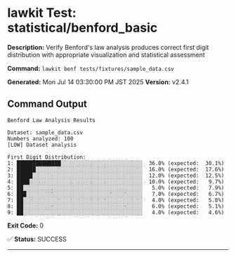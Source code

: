 # lawkit Test: statistical/benford_basic

**Description:** Verify Benford's law analysis produces correct first digit distribution with appropriate visualization and statistical assessment

**Command:** `lawkit benf tests/fixtures/sample_data.csv`

**Generated:** Mon Jul 14 03:30:00 PM JST 2025
**Version:** v2.4.1

## Command Output

```
Benford Law Analysis Results

Dataset: sample_data.csv
Numbers analyzed: 100
[LOW] Dataset analysis

First Digit Distribution:
1: ██████████████░░░░░░░░░░░░░░░░░░░░░░░░░░  36.0% (expected:  30.1%)
2: ██████░░░░░░░░░░░░░░░░░░░░░░░░░░░░░░░░░░  16.0% (expected:  17.6%)
3: █████░░░░░░░░░░░░░░░░░░░░░░░░░░░░░░░░░░░  12.0% (expected:  12.5%)
4: ████░░░░░░░░░░░░░░░░░░░░░░░░░░░░░░░░░░░░  10.0% (expected:   9.7%)
5: ██░░░░░░░░░░░░░░░░░░░░░░░░░░░░░░░░░░░░░░   5.0% (expected:   7.9%)
6: ███░░░░░░░░░░░░░░░░░░░░░░░░░░░░░░░░░░░░░   7.0% (expected:   6.7%)
7: ██░░░░░░░░░░░░░░░░░░░░░░░░░░░░░░░░░░░░░░   4.0% (expected:   5.8%)
8: ██░░░░░░░░░░░░░░░░░░░░░░░░░░░░░░░░░░░░░░   6.0% (expected:   5.1%)
9: ██░░░░░░░░░░░░░░░░░░░░░░░░░░░░░░░░░░░░░░   4.0% (expected:   4.6%)
```

**Exit Code:** 0

✅ **Status:** SUCCESS

---